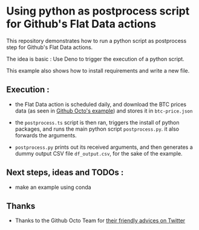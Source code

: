 # Using python as postprocess script for Github's Flat Data actions


This repository demonstrates how to run a python script as postprocess step for Github's Flat Data actions.

The idea is basic : Use Deno to trigger the execution of a python script.

This example also shows how to install requirements and write a new file.


## Execution :

- the Flat Data action is scheduled daily, and download the BTC prices data (as seen in [Github Octo's example](https://github.com/githubocto/flat-demo-bitcoin-price/)) and stores it in `btc-price.json`

- the `postprocess.ts` script is then ran, triggers the install of python packages, and runs the main python script `postprocess.py`. it also forwards the arguments.

- `postprocess.py` prints out its received arguments, and then generates a dummy output CSV file `df_output.csv`, for the sake of the example.


## Next steps, ideas and TODOs :
- make an example using conda

## Thanks

- Thanks to the Github Octo Team for [their friendly advices on Twitter](https://twitter.com/pierrotsmnrd/status/1394890851659177984?s=20) 

